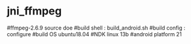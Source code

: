 # jni_ffmpeg
#ffmpeg-2.6.9 source doe
#build shell : build_android.sh
#build config : configure
#build OS ubuntu18.04
#NDK linux 13b
#android platform 21
